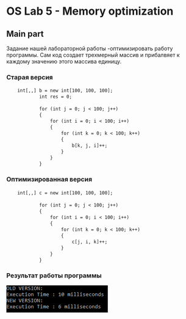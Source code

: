 # OS Lab 5 - Memory optimization


## Main part


Задание нашей лабораторной работы -оптимизировать работу программы. Сам код создает трехмерный массив и прибалвяет к каждому значению этого массива единицу.


### Старая версия
```
    int[,,] b = new int[100, 100, 100];
            int res = 0;

            for (int j = 0; j < 100; j++)
            {
                for (int i = 0; i < 100; i++)
                {
                    for (int k = 0; k < 100; k++)
                    {
                        b[k, j, i]++;                        
                    }
                }                
            }  
```

### Оптимизированная версия

```
    int[,,] c = new int[100, 100, 100];            

            for (int j = 0; j < 100; j++)
            {
                for (int i = 0; i < 100; i++)
                {
                    for (int k = 0; k < 100; k++)
                    {
                        c[j, i, k]++;
                    }
                }
            }
```

### Результат работы программы

![Результат](pictures/Result.PNG)
